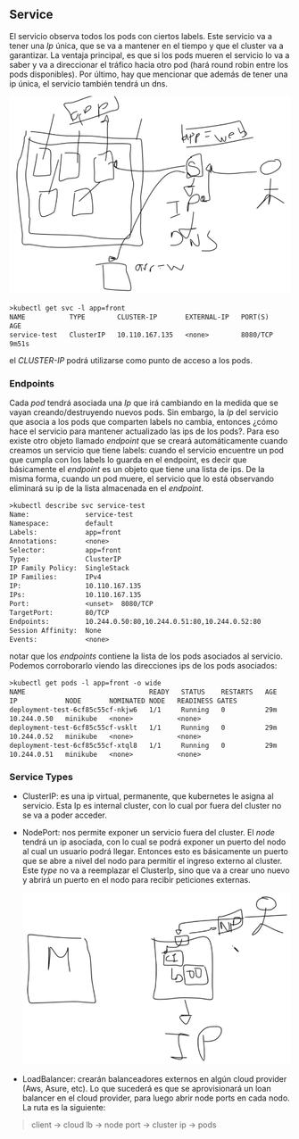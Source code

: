## Service

El servicio observa todos los pods con ciertos labels. Este servicio va a tener una _Ip_ única, que se va a mantener en
el tiempo y que el cluster va a garantizar. La ventaja principal, es que si los pods mueren el servicio lo va a saber y
va a direccionar el tráfico hacia otro pod (hará round robin entre los pods disponibles). Por último, hay que mencionar
que además de tener una ip única, el servicio también tendrá un dns.

![service](https://github.com/jorgejcabrera/Kubernetes/blob/main/6-Service/img/basic.png)

```shell
>kubectl get svc -l app=front
NAME           TYPE        CLUSTER-IP       EXTERNAL-IP   PORT(S)    AGE
service-test   ClusterIP   10.110.167.135   <none>        8080/TCP   9m51s
```

el _CLUSTER-IP_ podrá utilizarse como punto de acceso a los pods.

### Endpoints

Cada _pod_ tendrá asociada una _Ip_ que irá cambiando en la medida que se vayan creando/destruyendo nuevos pods. Sin
embargo, la _Ip_ del servicio que asocia a los pods que comparten labels no cambia, entonces ¿cómo hace el servicio para
mantener actualizado las ips de los pods?. Para eso existe otro objeto llamado _endpoint_ que se creará automáticamente
cuando creamos un servicio que tiene labels: cuando el servicio encuentre un pod que cumpla con los labels lo guarda en
el endpoint, es decir que básicamente el _endpoint_ es un objeto que tiene una lista de ips. De la misma forma, cuando
un pod muere, el servicio que lo está observando eliminará su ip de la lista almacenada en el _endpoint_.

```shell
>kubectl describe svc service-test
Name:              service-test
Namespace:         default
Labels:            app=front
Annotations:       <none>
Selector:          app=front
Type:              ClusterIP
IP Family Policy:  SingleStack
IP Families:       IPv4
IP:                10.110.167.135
IPs:               10.110.167.135
Port:              <unset>  8080/TCP
TargetPort:        80/TCP
Endpoints:         10.244.0.50:80,10.244.0.51:80,10.244.0.52:80
Session Affinity:  None
Events:            <none>
```

notar que los _endpoints_ contiene la lista de los pods asociados al servicio. Podemos corroborarlo viendo las
direcciones ips de los pods asociados:

```shell
>kubectl get pods -l app=front -o wide
NAME                               READY   STATUS    RESTARTS   AGE   IP            NODE       NOMINATED NODE   READINESS GATES
deployment-test-6cf85c55cf-nkjw6   1/1     Running   0          29m   10.244.0.50   minikube   <none>           <none>
deployment-test-6cf85c55cf-vsklt   1/1     Running   0          29m   10.244.0.52   minikube   <none>           <none>
deployment-test-6cf85c55cf-xtql8   1/1     Running   0          29m   10.244.0.51   minikube   <none>           <none>
```

### Service Types

- ClusterIP: es una ip virtual, permanente, que kubernetes le asigna al servicio. Esta Ip es internal cluster, con lo
  cual por fuera del cluster no se va a poder acceder.

- NodePort: nos permite exponer un servicio fuera del cluster. El _node_ tendrá un ip asociada, con lo cual se podrá
  exponer un puerto del nodo al cual un usuario podrá llegar. Entonces esto es básicamente un puerto que se abre a nivel
  del nodo para permitir el ingreso externo al cluster. Este _type_ no va a reemplazar el ClusterIp, sino que va a crear
  uno nuevo y abrirá un puerto en el nodo para recibir peticiones externas.
  
  ![service](https://github.com/jorgejcabrera/Kubernetes/blob/main/6-Service/img/node_port.png)

- LoadBalancer: crearán balanceadores externos en algún cloud provider (Aws, Asure, etc). Lo que sucederá es
  que se aprovisionará un loan balancer en el cloud provider, para luego abrir node ports en cada nodo. La ruta es la
  siguiente:

> client -> cloud lb -> node port -> cluster ip -> pods

